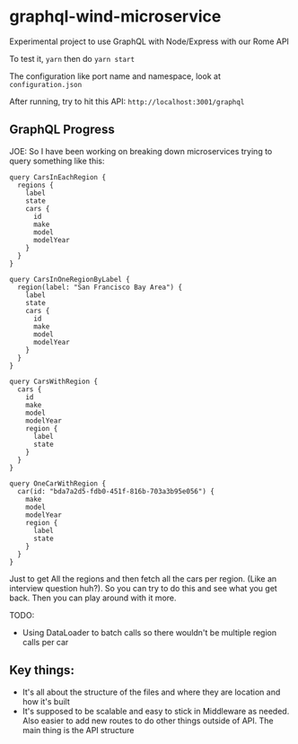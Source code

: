 # graphql-wind-microservice
Experimental project to use GraphQL with Node/Express with our Rome API

To test it, ```yarn``` then do ```yarn start```

The configuration like port name and namespace, look at ```configuration.json```

After running, try to hit this API: ```http://localhost:3001/graphql```

## GraphQL Progress
JOE: So I have been working on breaking down microservices trying to query something like this:

```gql
query CarsInEachRegion {
  regions {
    label
    state
    cars {
      id
      make
      model
      modelYear
    }
  }
}

query CarsInOneRegionByLabel {
  region(label: "San Francisco Bay Area") {
    label
    state
    cars {
      id
      make
      model
      modelYear
    }
  }
}

query CarsWithRegion {
  cars {
    id
    make
    model
    modelYear
    region {
      label
      state
    }
  }
}

query OneCarWithRegion {
  car(id: "bda7a2d5-fdb0-451f-816b-703a3b95e056") {
    make
    model
    modelYear
    region {
      label
      state
    }
  }
}
```

Just to get All the regions and then fetch all the cars per region.  (Like an interview question huh?). So you can try to do this and see what you get back.  Then you can play around with it more.

TODO: 
- Using DataLoader to batch calls so there wouldn't be multiple region calls per car

## Key things:
- It's all about the structure of the files and where they are location and how it's built
- It's supposed to be scalable and easy to stick in Middleware as needed.  Also easier to add new routes to do other things outside of API.  The main thing is the API structure

